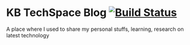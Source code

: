# KB TechSpace Blog [![Build Status](https://travis-ci.org/karthikbalajikb/kbtechspace-site.svg?branch=master)](https://travis-ci.org/karthikbalajikb/kbtechspace-site)


A place where I used to share my personal stuffs, learning, research on latest technology

